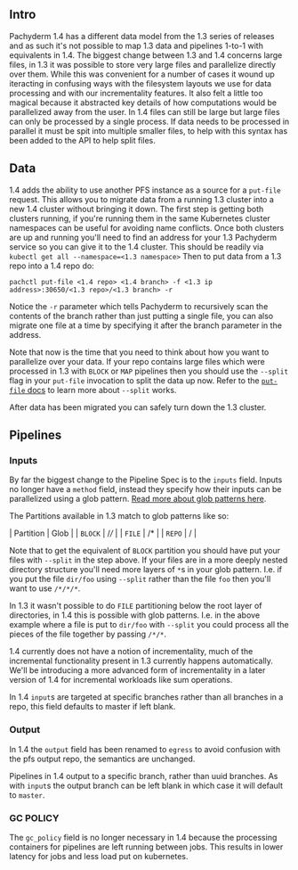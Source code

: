 ## Intro

Pachyderm 1.4 has a different data model from the 1.3 series of releases
and as such it's not possible to map 1.3 data and pipelines 1-to-1 with
equivalents in 1.4. The biggest change between 1.3 and 1.4 concerns large
files, in 1.3 it was possible to store very large files and parallelize
directly over them. While this was convenient for a number of cases it
wound up iteracting in confusing ways with the filesystem layouts we use
for data processing and with our incrementality features. It also felt
a little too magical because it abstracted key details of how computations
would be parallelized away from the user. In 1.4 files can still be large
but large files can only be processed by a single process. If data needs
to be processed in parallel it must be spit into multiple smaller files,
to help with this syntax has been added to the API to help split files.

## Data

1.4 adds the ability to use another PFS instance as a source for
a `put-file` request. This allows you to migrate data from a running 1.3
cluster into a new 1.4 cluster without bringing it down. The first step is
getting both clusters running, if you're running them in the same
Kubernetes cluster namespaces can be useful for avoiding name conflicts.
Once both clusters are up and running you'll need to find an address for
your 1.3 Pachyderm service so you can give it to the 1.4 cluster. This
should be readily via `kubectl get all --namespace=<1.3 namespace>` Then
to put data from a 1.3 repo into a 1.4 repo do:

```
pachctl put-file <1.4 repo> <1.4 branch> -f <1.3 ip address>:30650/<1.3 repo>/<1.3 branch> -r
```

Notice the `-r` parameter which tells Pachyderm to recursively scan the
contents of the branch rather than just putting a single file, you can
also migrate one file at a time by specifying it after the branch
parameter in the address.

Note that now is the time that you need to think about how you want to
parallelize over your data. If your repo contains large files which were
processed in 1.3 with `BLOCK` or `MAP` pipelines then you should use the
`--split` flag in your `put-file` invocation to split the data up now.
Refer to the [`put-file` docs](PLACEHOLDER) to learn more about `--split` works.

After data has been migrated you can safely turn down the 1.3 cluster.

## Pipelines

### Inputs

By far the biggest change to the Pipeline Spec is to the `inputs` field. Inputs
no longer have a `method` field, instead they specify how their inputs can be
parallelized using a glob pattern. [Read more about glob patterns
here](PLACEHOLDER).

The Partitions available in 1.3 match to glob patterns like so:

| Partition | Glob |
| `BLOCK`   | /*/* |
| `FILE`    | /*   |
| `REPO`    | /    |

Note that to get the equivalent of `BLOCK` partition you should have put
your files with `--split` in the step above. If your files are in a more
deeply nested directory structure you'll need more layers of `*`s in your
glob pattern. I.e. if you put the file `dir/foo` using `--split` rather
than the file `foo` then you'll want to use `/*/*/*`.

In 1.3 it wasn't possible to do `FILE` partitioning below the root layer
of directories, in 1.4 this is possible with glob patterns. I.e. in the
above example where a file is put to `dir/foo` with `--split` you could
process all the pieces of the file together by passing `/*/*`.

1.4 currently does not have a notion of incrementality, much of the
incremental functionality present in 1.3 currently happens automatically.
We'll be introducing a more advanced form of incrementality in a later
version of 1.4 for incremental workloads like sum operations.

In 1.4 `input`s are targeted at specific branches rather than all branches
in a repo, this field defaults to master if left blank.

### Output

In 1.4 the `output` field has been renamed to `egress` to avoid confusion
with the pfs output repo, the semantics are unchanged.

Pipelines in 1.4 output to a specific branch, rather than uuid branches.
As with `input`s the output branch can be left blank in which case it will
default to `master`.

### GC POLICY

The `gc_policy` field is no longer necessary in 1.4 because the processing
containers for pipelines are left running between jobs. This results in
lower latency for jobs and less load put on kubernetes.
